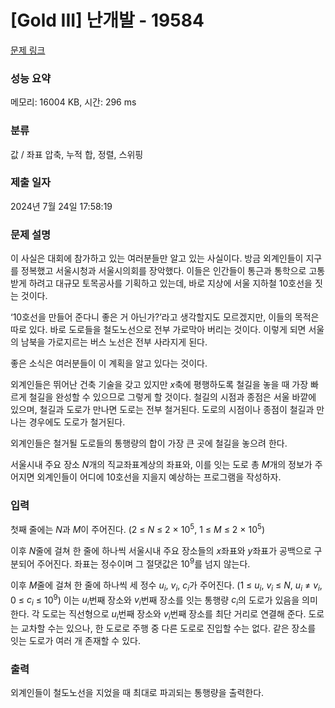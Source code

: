 # [Gold III] 난개발 - 19584 

[문제 링크](https://www.acmicpc.net/problem/19584) 

### 성능 요약

메모리: 16004 KB, 시간: 296 ms

### 분류

값 / 좌표 압축, 누적 합, 정렬, 스위핑

### 제출 일자

2024년 7월 24일 17:58:19

### 문제 설명

<p>이 사실은 대회에 참가하고 있는 여러분들만 알고 있는 사실이다. 방금 외계인들이 지구를 정복했고 서울시청과 서울시의회를 장악했다. 이들은 인간들이 통근과 통학으로 고통받게 하려고 대규모 토목공사를 기획하고 있는데, 바로 지상에 서울 지하철 10호선을 짓는 것이다.</p>

<p>‘10호선을 만들어 준다니 좋은 거 아닌가?’라고 생각할지도 모르겠지만, 이들의 목적은 따로 있다. 바로 도로들을 철도노선으로 전부 가로막아 버리는 것이다. 이렇게 되면 서울의 남북을 가로지르는 버스 노선은 전부 사라지게 된다.</p>

<p>좋은 소식은 여러분들이 이 계획을 알고 있다는 것이다.</p>

<p>외계인들은 뛰어난 건축 기술을 갖고 있지만 <em>x</em>축에 평행하도록 철길을 놓을 때 가장 빠르게 철길을 완성할 수 있으므로 그렇게 할 것이다. 철길의 시점과 종점은 서울 바깥에 있으며, 철길과 도로가 만나면 도로는 전부 철거된다. 도로의 시점이나 종점이 철길과 만나는 경우에도 도로가 철거된다.</p>

<p>외계인들은 철거될 도로들의 통행량의 합이 가장 큰 곳에 철길을 놓으려 한다.</p>

<p>서울시내 주요 장소 <em>N</em>개의 직교좌표계상의 좌표와, 이를 잇는 도로 총 <em>M</em>개의 정보가 주어지면 외계인들이 어디에 10호선을 지을지 예상하는 프로그램을 작성하자.</p>

### 입력 

 <p>첫째 줄에는 <em>N</em>과 <em>M</em>이 주어진다. (2 ≤ <em>N</em> ≤ 2 × 10<sup>5</sup>, 1 ≤ <em>M</em> ≤ 2 × 10<sup>5</sup>)</p>

<p>이후 <em>N</em>줄에 걸쳐 한 줄에 하나씩 서울시내 주요 장소들의 <em>x</em>좌표와 <em>y</em>좌표가 공백으로 구분되어 주어진다. 좌표는 정수이며 그 절댓값은 10<sup>9</sup>를 넘지 않는다.</p>

<p>이후 <em>M</em>줄에 걸쳐 한 줄에 하나씩 세 정수 <em>u<sub>i</sub></em>, <em>v<sub>i</sub></em>,<em> c<sub>i</sub></em>가 주어진다. (1 ≤ <em>u<sub>i</sub></em>, <em>v<sub>i</sub></em> ≤ <em>N</em>, <em>u<sub>i</sub></em> ≠ <em>v<sub>i</sub></em>, 0 ≤ <em>c<sub>i</sub></em> ≤ 10<sup>9</sup>) 이는 <em>u<sub>i</sub></em>번째 장소와 <em>v<sub>i</sub></em>번째 장소를 잇는 통행량 <em>c<sub>i</sub></em>의 도로가 있음을 의미한다. 각 도로는 직선형으로 <em>u<sub>i</sub></em>번째 장소와 <em>v<sub>i</sub></em>번째 장소를 최단 거리로 연결해 준다. 도로는 교차할 수는 있으나, 한 도로로 주행 중 다른 도로로 진입할 수는 없다. 같은 장소를 잇는 도로가 여러 개 존재할 수 있다.</p>

### 출력 

 <p>외계인들이 철도노선을 지었을 때 최대로 파괴되는 통행량을 출력한다.</p>

